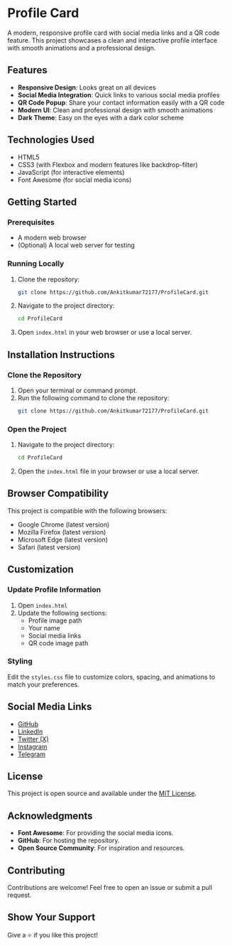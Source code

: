 # Profile Card

A modern, responsive profile card with social media links and a QR code feature. This project showcases a clean and interactive profile interface with smooth animations and a professional design.

## Features

- **Responsive Design**: Looks great on all devices
- **Social Media Integration**: Quick links to various social media profiles
- **QR Code Popup**: Share your contact information easily with a QR code
- **Modern UI**: Clean and professional design with smooth animations
- **Dark Theme**: Easy on the eyes with a dark color scheme



## Technologies Used

- HTML5
- CSS3 (with Flexbox and modern features like backdrop-filter)
- JavaScript (for interactive elements)
- Font Awesome (for social media icons)

## Getting Started

### Prerequisites

- A modern web browser
- (Optional) A local web server for testing

### Running Locally

1. Clone the repository:
   ```bash
   git clone https://github.com/Ankitkumar72177/ProfileCard.git
   ```

2. Navigate to the project directory:
   ```bash
   cd ProfileCard
   ```

3. Open `index.html` in your web browser or use a local server.

## Installation Instructions

### Clone the Repository

1. Open your terminal or command prompt.
2. Run the following command to clone the repository:
   ```bash
   git clone https://github.com/Ankitkumar72177/ProfileCard.git
   ```

### Open the Project

1. Navigate to the project directory:
   ```bash
   cd ProfileCard
   ```
2. Open the `index.html` file in your browser or use a local server.

## Browser Compatibility

This project is compatible with the following browsers:

- Google Chrome (latest version)
- Mozilla Firefox (latest version)
- Microsoft Edge (latest version)
- Safari (latest version)

## Customization

### Update Profile Information

1. Open `index.html`
2. Update the following sections:
   - Profile image path
   - Your name
   - Social media links
   - QR code image path

### Styling

Edit the `styles.css` file to customize colors, spacing, and animations to match your preferences.

## Social Media Links

- [GitHub](https://github.com/Ankitkumar72177)
- [LinkedIn](https://www.linkedin.com/in/ankit-kumar-868341260)
- [Twitter (X)](https://x.com/Ankitkumar72177)
- [Instagram](https://www.instagram.com/ankit_kumar72177)
- [Telegram](https://t.me/Ankitkumarnsut)

## License

This project is open source and available under the [MIT License](LICENSE).

## Acknowledgments

- **Font Awesome**: For providing the social media icons.
- **GitHub**: For hosting the repository.
- **Open Source Community**: For inspiration and resources.

## Contributing

Contributions are welcome! Feel free to open an issue or submit a pull request.

## Show Your Support

Give a ⭐️ if you like this project!
